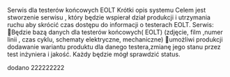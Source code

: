 Serwis dla testerów końcowych EOLT
Krótki opis systemu
Celem jest stworzenie serwisu , który będzie 
wspierał dział   produkcji i utrzymania ruchu 
aby skrócić czas dostępu do informacji o testerach EOLT.
Serwis:
Będzie bazą danych dla testerów końcowych( EOLT)
(zdjęcie, film ,numer linii , czas cyklu,
 schematy elektryczne, mechaniczne) 
umożliwi produkcji dodawanie wariantu produktu 
dla danego testera,zmianę jego stanu przez test 
inżyniera i jakość. Każdy będzie mógł sprawdzić status. 

dodano 222222222